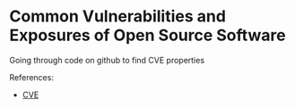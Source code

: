 # Common Vulnerabilities and Exposures of Open Source Software

Going through code on github to find CVE properties

References:

* [CVE](https://cve.mitre.org/)
